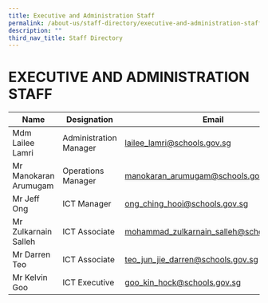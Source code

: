 ```yaml
---
title: Executive and Administration Staff
permalink: /about-us/staff-directory/executive-and-administration-staff
description: ""
third_nav_title: Staff Directory
---
```

# EXECUTIVE AND ADMINISTRATION STAFF



| Name | Designation | Email |
| -------- | -------- | -------- |
| Mdm Lailee Lamri     | Administration Manager     | lailee_lamri@schools.gov.sg     |
| Mr Manokaran Arumugam     | Operations Manager     | manokaran_arumugam@schools.gov.sg     |
| Mr Jeff Ong     | ICT Manager     | ong_ching_hooi@schools.gov.sg     |
| Mr Zulkarnain Salleh     | ICT Associate     | mohammad_zulkarnain_salleh@schools.gov.sg     |
| Mr Darren Teo     | ICT Associate     | teo_jun_jie_darren@schools.gov.sg     |
| Mr Kelvin Goo     | ICT Executive     | goo_kin_hock@schools.gov.sg     |

